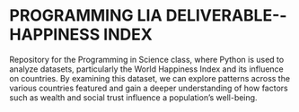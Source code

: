 # PROGRAMMING LIA DELIVERABLE--HAPPINESS INDEX 
Repository for the Programming in Science class, where Python is used to analyze datasets, particularly the World Happiness Index and its influence on countries. By examining this dataset, we can explore patterns across the various countries featured and gain a deeper understanding of how factors such as wealth and social trust influence a population’s well-being.
